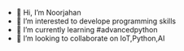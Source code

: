 - 👋 Hi, I’m Noorjahan
- 👀 I’m interested to develope programming skills 
- 🌱 I’m currently learning #advancedpython
- 💞️ I’m looking to collaborate on IoT,Python,AI 

<!---
noorjahan2103/noorjahan2103 is a ✨ special ✨ repository because its `README.md` (this file) appears on your GitHub profile.
You can click the Preview link to take a look at your changes.
--->
